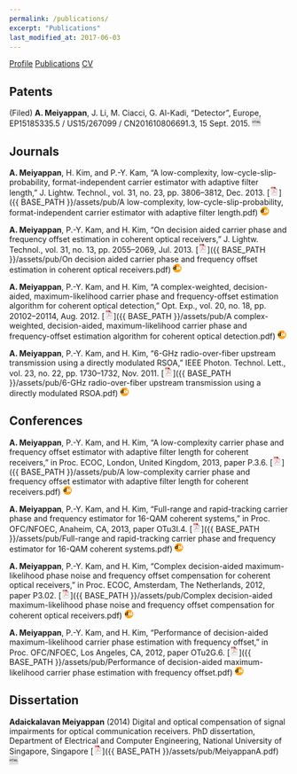 ```yaml
---
permalink: /publications/
excerpt: "Publications"
last_modified_at: 2017-06-03
---
```


<a href="/about/" class="btn btn--large btn--inverse">Profile</a>
<a href="/publications/" class="btn btn--large btn--inverse">Publications</a>
<a href="/assets/docs/cv.pdf" class="btn btn--large btn--inverse">CV</a>

## <a name="patents"></a>Patents
(Filed) **A. Meiyappan**, J. Li, M. Ciacci, G. Al-Kadi, “Detector”, Europe, EP15185335.5 / US15/267099 / CN201610806691.3, 15 Sept. 2015.
[![html](/assets/icons16/html-icon.png)](https://worldwide.espacenet.com/publicationDetails/biblio?FT=D&date=20170322&DB=EPODOC&locale=en_EP&CC=EP&NR=3145143A1&KC=A1&ND=5)

## <a name="journals"></a>Journals
**A. Meiyappan**, H. Kim, and P.-Y. Kam, “A low-complexity, low-cycle-slip-probability, format-independent carrier estimator with adaptive filter length,” J. Lightw. Technol., vol. 31, no. 23, pp. 3806–3812, Dec. 2013.
[![pdf](/assets/icons16/pdf-icon.png)]({{ BASE_PATH }}/assets/pub/A low-complexity, low-cycle-slip-probability, format-independent carrier estimator with adaptive filter length.pdf)
[![doi](/assets/icons16/doi-icon.png)](http://dx.doi.org/10.1109/JLT.2013.2285155)

**A. Meiyappan**, P.-Y. Kam, and H. Kim, “On decision aided carrier phase and frequency offset estimation in coherent optical receivers,” J. Lightw. Technol., vol. 31, no. 13, pp. 2055–2069, Jul. 2013.
[![pdf](/assets/icons16/pdf-icon.png)]({{ BASE_PATH }}/assets/pub/On decision aided carrier phase and frequency offset estimation in coherent optical receivers.pdf)
[![doi](/assets/icons16/doi-icon.png)](http://dx.doi.org/10.1109/JLT.2013.2260723)

**A. Meiyappan**, P.-Y. Kam, and H. Kim, “A complex-weighted, decision-aided, maximum-likelihood carrier phase and frequency-offset estimation algorithm for coherent optical detection,” Opt. Exp., vol. 20, no. 18, pp. 20102–20114, Aug. 2012.
[![pdf](/assets/icons16/pdf-icon.png)]({{ BASE_PATH }}/assets/pub/A complex-weighted, decision-aided, maximum-likelihood carrier phase and frequency-offset estimation algorithm for coherent optical detection.pdf)
[![doi](/assets/icons16/doi-icon.png)](http://dx.doi.org/10.1364/OE.20.020102)

**A. Meiyappan**, P.-Y. Kam, and H. Kim, “6-GHz radio-over-fiber upstream transmission using a directly modulated RSOA,” IEEE Photon. Technol. Lett., vol. 23, no. 22, pp. 1730–1732, Nov. 2011.
[![pdf](/assets/icons16/pdf-icon.png)]({{ BASE_PATH }}/assets/pub/6-GHz radio-over-fiber upstream transmission using a directly modulated RSOA.pdf)
[![doi](/assets/icons16/doi-icon.png)](http://dx.doi.org/10.1109/LPT.2011.2169049)

## <a name="conferences"></a>Conferences
**A. Meiyappan**, P.-Y. Kam, and H. Kim, “A low-complexity carrier phase and frequency offset estimator with adaptive filter length for coherent receivers,” in Proc. ECOC, London, United Kingdom, 2013, paper P.3.6.
[![pdf](/assets/icons16/pdf-icon.png)]({{ BASE_PATH }}/assets/pub/A low-complexity carrier phase and frequency offset estimator with adaptive filter length for coherent receivers.pdf)
[![doi](/assets/icons16/doi-icon.png)](http://ieeexplore.ieee.org/document/6647787)

**A. Meiyappan**, P.-Y. Kam, and H. Kim, “Full-range and rapid-tracking carrier phase and frequency estimator for 16-QAM coherent systems,” in Proc. OFC/NFOEC, Anaheim, CA, 2013, paper OTu3I.4.
[![pdf](/assets/icons16/pdf-icon.png)]({{ BASE_PATH }}/assets/pub/Full-range and rapid-tracking carrier phase and frequency estimator for 16-QAM coherent systems.pdf)
[![doi](/assets/icons16/doi-icon.png)](http://dx.doi.org/10.1364/OFC.2013.OTu3I.4)

**A. Meiyappan**, P.-Y. Kam, and H. Kim, “Complex decision-aided maximum-likelihood phase noise and frequency offset compensation for coherent optical receivers,” in Proc. ECOC, Amsterdam, The Netherlands, 2012, paper P3.02.
[![pdf](/assets/icons16/pdf-icon.png)]({{ BASE_PATH }}/assets/pub/Complex decision-aided maximum-likelihood phase noise and frequency offset compensation for coherent optical receivers.pdf)
[![doi](/assets/icons16/doi-icon.png)](http://dx.doi.org/10.1364/ECEOC.2012.P3.02)

**A. Meiyappan**, P.-Y. Kam, and H. Kim, “Performance of decision-aided maximum-likelihood carrier phase estimation with frequency offset,” in Proc. OFC/NFOEC, Los Angeles, CA, 2012, paper OTu2G.6. 
[![pdf](/assets/icons16/pdf-icon.png)]({{ BASE_PATH }}/assets/pub/Performance of decision-aided maximum-likelihood carrier phase estimation with frequency offset.pdf)
[![doi](/assets/icons16/doi-icon.png)](https://doi.org/10.1364/OFC.2012.OTu2G.6)

## <a name="dissertation"></a>Dissertation
**Adaickalavan Meiyappan** (2014) Digital and optical compensation of signal impairments for optical communication
receivers. PhD dissertation, Department of Electrical and Computer Engineering,
National University of Singapore, Singapore
[![pdf](/assets/icons16/pdf-icon.png)]({{ BASE_PATH }}/assets/pub/MeiyappanA.pdf)
[![html](/assets/icons16/html-icon.png)](http://scholarbank.nus.edu.sg/handle/10635/118577)